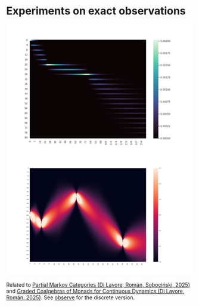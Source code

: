 # Experiments on exact observations

![Poisson decay, with two observations](poisson-decay.png)
![Brownian motion, with three observations](brownian.png)

Related to [Partial Markov Categories (Di Lavore, Román, Sobociński, 2025)](https://arxiv.org/pdf/2502.03477) and [Graded Coalgebras of Monads for Continuous Dynamics (Di Lavore, Román, 2025)](https://mroman42.github.io/notes/papers/graded-coalgebras-of-monads-for-continuous-dynamics.pdf). See [observe](github.com/mroman42/observe) for the discrete version.
